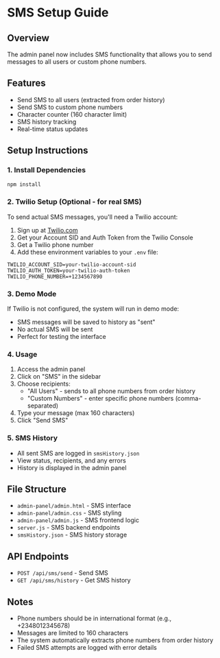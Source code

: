 # SMS Setup Guide

## Overview
The admin panel now includes SMS functionality that allows you to send messages to all users or custom phone numbers.

## Features
- Send SMS to all users (extracted from order history)
- Send SMS to custom phone numbers
- Character counter (160 character limit)
- SMS history tracking
- Real-time status updates

## Setup Instructions

### 1. Install Dependencies
```bash
npm install
```

### 2. Twilio Setup (Optional - for real SMS)
To send actual SMS messages, you'll need a Twilio account:

1. Sign up at [Twilio.com](https://www.twilio.com)
2. Get your Account SID and Auth Token from the Twilio Console
3. Get a Twilio phone number
4. Add these environment variables to your `.env` file:

```env
TWILIO_ACCOUNT_SID=your-twilio-account-sid
TWILIO_AUTH_TOKEN=your-twilio-auth-token
TWILIO_PHONE_NUMBER=+1234567890
```

### 3. Demo Mode
If Twilio is not configured, the system will run in demo mode:
- SMS messages will be saved to history as "sent"
- No actual SMS will be sent
- Perfect for testing the interface

### 4. Usage
1. Access the admin panel
2. Click on "SMS" in the sidebar
3. Choose recipients:
   - "All Users" - sends to all phone numbers from order history
   - "Custom Numbers" - enter specific phone numbers (comma-separated)
4. Type your message (max 160 characters)
5. Click "Send SMS"

### 5. SMS History
- All sent SMS are logged in `smsHistory.json`
- View status, recipients, and any errors
- History is displayed in the admin panel

## File Structure
- `admin-panel/admin.html` - SMS interface
- `admin-panel/admin.css` - SMS styling
- `admin-panel/admin.js` - SMS frontend logic
- `server.js` - SMS backend endpoints
- `smsHistory.json` - SMS history storage

## API Endpoints
- `POST /api/sms/send` - Send SMS
- `GET /api/sms/history` - Get SMS history

## Notes
- Phone numbers should be in international format (e.g., +2348012345678)
- Messages are limited to 160 characters
- The system automatically extracts phone numbers from order history
- Failed SMS attempts are logged with error details 